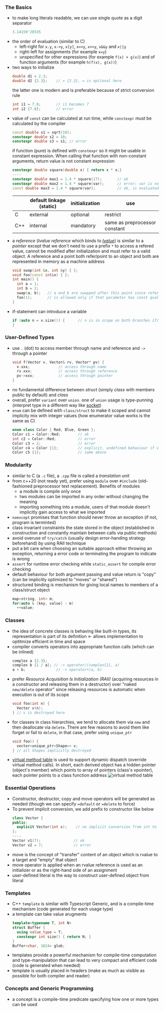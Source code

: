 ### The Basics

- to make long literals readable, we can use single quote as a digit separator
  ```cpp
  3.14159'26535
  ```
- the order of evaluation (similar to C)
  - left-right for `x.y`, `x->y`, `x[y]`, `x<<y`, `x>>y`, `x&&y` and `x||y`
  - right-left for assignments (for example `x=y`)
  - unspecified for other expressions (for example `f(x) + g(x)`) and of function arguments (for example `h(f(x), g(x))`)
- two ways to initialize
  ```cpp
  double d1 = 2.3;
  double d2 {2.3};    // = {2.3}, = is optional here
  ```
  the latter one is modern and is preferable because of strict conversion rule
  ```cpp
  int i1 = 7.8;       // i1 becomes 7
  int i2 {7.8};       // error
  ```
- value of `const` can be calculated at run time, while `constexpr` must be calculated by the compiler
  ```cpp
  const double s1 = sqrt(10);
  constexpr double s2 = 10;
  constexpr double s3 = s1; // error
  ```
  if function (pure) is defined with `constexpr` so it might be usable in constant expression. When calling that function with non-constant arguments, return value is not constant expression
  ```cpp
  constexpr double square(double x) { return x * x;}
  ----
  constexpr double max1 = 1.4 * square(17);       // ok
  constexpr double max2 = 1.4 * square(var);      // error: var is not constant expression
  const double max3 = 1.4 * square(var);          // ok, is evaluated at runtime
  ```
  |     | default linkage (static) | initialization | use                           |
  | --- | ------------------------ | -------------- | ----------------------------- |
  | C   | external                 | optional       | restrict                      |
  | C++ | internal                 | mandatory      | same as preprocessor constant |
- a _reference_ (_lvalue reference_ which binds to [_lvalue_](https://ncona.com/2019/11/cpp-value-categories/)) is similar to a _pointer_ except that we don't need to use a prefix `*` to access a refered value, cannot be modified after initialization and must refer to a valid object. A reference and a point both refer/point to an object and both are represented in memory as a machine address
  ```cpp
  void swap(int &x, int &y) { };
  void foo(const int&x) { };
  int main() {
    int a = 1;
    int b = 2;
    swap(a, b);   // a and b are swapped after this point since reference makes sure we use that variable itself (not copy)
    foo(1);       // is allowed only if that parameter has const qualifier, compiler creates a temporary variable, assigns 7 to it and passes to that foo
  }
  ```
- if-statement can introduce a variable
  ```cpp
  if (auto n = v.size()) {      // n is in scope on both branches if/else
  }
  ```

### User-Defined Types

- use `.` (dot) to access member through name and reference and `->` through a pointer
  ```cpp
  void f(Vector v, Vector& rv, Vector* pv) {
    v.xxx;             // access through name
    rv.xxx;            // access through reference
    pv->xxx;           // access through pointer
  }
  ```
- no fundamental difference between _struct_ (simply _class_ with members public by default) and _class_
- overall, prefer `variant` over `union`. one of `union` usage is type-punning (interpret type in a different way like [socket](https://en.wikipedia.org/wiki/Type_punning#Sockets_example))
- `enum` can be defined with `class/struct` to make it scoped and cannot implicity mix with integer values (how enumerator value works is the same as C)
  ```cpp
  enum class Color { Red, Blue, Green };
  Color c1 = Color::Red;        // ok
  int c2 = Color::Red;          // error
  Color c3 = 2;                 // error
  Color c4 = Color {1};         // explicit, undefined behaviour if value is out of enum ranges
  Color c5 {1};                 // same above
  ```

### Modularity

- similar to C (a `.c` file), a `.cpp` file is called a _translation unit_
- from c++20 (not ready yet), prefer using `module` over `#include` (old-fashioned preprocessor text replacement). Benefits of modules
  - a module is compile only once
  - two modules can be imported in any order without changing the meaning
  - importing something into a module, users of that module doesn't implicitly gain access to what we imported
- `noexcept` promises that function should never throw an exception (if not, program is terminted)
- class invariant constraints the state stored in the object (established in construction and constantly maintain between calls via public methods)
- avoid overuse of `try/catch` (usually design error-handing strategy beforehand) by using RAII technique
- put a bit care when choosing an suitable approach either throwing an exception, returning a error code or terminating the program to indicate is wrong
- `assert` for runtime error checking while `static_assert` for compile error checking
- default behaviour for both argument passing and value return is "copy" (can be implicitly optimized to "moves" or "shared")
- structured binding is mechanism for giving local names to members of a class/struct object
  ```cpp
  map<string, int> m;
  for(auto & [key, value] : m)
    ++value;
  ```

### Classes

- the idea of concrete classes is behaving like built-in types, its representation is part of its definition <- allows implementation to optitmize efficient in time and space
- compiler converts operators into appropriate function calls (which can be inlined)
  ```cpp
  complex a {2.3};
  complex b {1 / a}; // -> operator/(complex{1}, a)
  a + b;              // -> operator+(a, b)
  ```
- prefer _Resource Acquisition Is Initialization (RAII)_ (acquiring resources in a constructor and releasing them in a destructor) over "naked `new/delete` operator" since releasing resources is automatic when execution is out of its scope
  ```cpp
  void foo(int n) {
    Vector v(n);
  } // v is destroyed here
  ```
- for classes in class hierarchies, we tend to allocate them via `new` and then deallocate via `delete`. There are few reasons to avoid them like forget or fail to `delete`, in that case, prefer using `unique_ptr`
  ```cpp
  void foo() {
    vector<unique_ptr<Shape>> v;
  } // all Shapes implicitly destroyed
  ```
- [virtual method table](https://en.wikipedia.org/wiki/Virtual_method_table#Example) is used to support dynamic dispatch (override virtual method calls). In short, each derived object has a hidden pointer (object's member) which points to array of pointers (class's vpointer), each pointer points to a class function address
  ![virtual method table](https://i.imgur.com/v3RgnSL.jpg)

### Essential Operations

- Constructor, destructor, copy and move operators will be generated as needed (though we can specify `=default` or `=delete` to force)
- To prevent implicit conversion, we add prefix to constructor like below
  ```cpp
  class Vector {
  public:
    explicit Vector(int s);    // no implicit conversion from int to Vector
  };
  ----
  Vector v1(7);               // ok
  Vector v2 = 7;              // error
  ```
- move is the concept of "transfer" content of an object which is rvalue to a target and "empty" that object
- move operator is applied when an rvalue reference is used as an initializer or as the right-hand side of an assignment
- user-defined literal is the way to construct user-defined object from literal

### Templates

- C++ `template` is similar with Typescript Generic, and is a compile-time mechanism (code generated for each usage type)
- a template can take value arugments
  ```cpp
  template<typename T, int N>
  struct Buffer {
    using value_type = T;
    constexpr int size() { return N; }
  }
  Buffer<char, 1024> glob;
  ```
- templates provide a powerful mechanism for compile-time computation and type-manipulation that can lead to very compact and efficient code (code is generated when needed)
- template is usually placed in headers (make as much as visible as possible for both compiler and reader)

### Concepts and Generic Programming

- a concept is a compile-time predicate specifying how one or more types can be used
